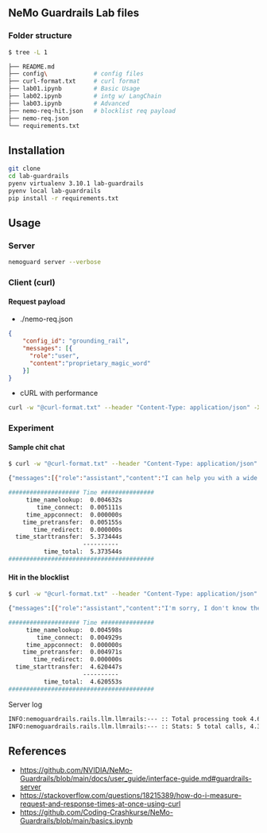 ## NeMo Guardrails Lab files

### Folder structure
```bash
$ tree -L 1

├── README.md
├── config\             # config files
├── curl-format.txt     # curl format
├── lab01.ipynb         # Basic Usage
├── lab02.ipynb         # intg w/ LangChain
├── lab03.ipynb         # Advanced
├── nemo-req-hit.json   # blocklist req payload
├── nemo-req.json
└── requirements.txt

```

## Installation

```bash
git clone
cd lab-guardrails
pyenv virtualenv 3.10.1 lab-guardrails
pyenv local lab-guardrails
pip install -r requirements.txt
```


## Usage

### Server

```bash
nemoguard server --verbose
```

### Client (curl)
#### Request payload
- ./nemo-req.json

```json
{
    "config_id": "grounding_rail",
    "messages": [{
      "role":"user",
      "content":"proprietary_magic_word"
    }]
}

```

- cURL with performance

```bash
curl -w "@curl-format.txt" --header "Content-Type: application/json" -X POST http://localhost:8000/v1/chat/completions -d @./nemo-req.json

```

### Experiment

#### Sample chit chat
```bash
$ curl -w "@curl-format.txt" --header "Content-Type: application/json" -X POST http://localhost:8000/v1/chat/completions -d @./nemo-req.json
```

```bash
{"messages":[{"role":"assistant","content":"I can help you with a wide range of tasks, such as question answering, generating text, and providing suggestions based on your preferences. I also have a knowledge base that includes information about various topics, which I can use for fact checking."}]}

#################### Time ###############
     time_namelookup:  0.004632s
        time_connect:  0.005111s
     time_appconnect:  0.000000s
    time_pretransfer:  0.005155s
       time_redirect:  0.000000s
  time_starttransfer:  5.373444s
                     ----------
          time_total:  5.373544s
#########################################
```

#### Hit in the blocklist
```bash
$ curl -w "@curl-format.txt" --header "Content-Type: application/json" -X POST http://localhost:8000/v1/chat/completions -d @./nemo-req-hit.json
```

```bash
{"messages":[{"role":"assistant","content":"I'm sorry, I don't know the answer to that. Can you rephrase your question or provide more information?"}]}

#################### Time ###############
     time_namelookup:  0.004598s
        time_connect:  0.004929s
     time_appconnect:  0.000000s
    time_pretransfer:  0.004971s
       time_redirect:  0.000000s
  time_starttransfer:  4.620447s
                     ----------
          time_total:  4.620553s
#########################################

```

Server log
```bash
INFO:nemoguardrails.rails.llm.llmrails:--- :: Total processing took 4.66 seconds.
INFO:nemoguardrails.rails.llm.llmrails:--- :: Stats: 5 total calls, 4.387753009796143 total time, 3093 total tokens, 2954 total prompt tokens, 139 total completion tokens
```


## References

- https://github.com/NVIDIA/NeMo-Guardrails/blob/main/docs/user_guide/interface-guide.md#guardrails-server
- https://stackoverflow.com/questions/18215389/how-do-i-measure-request-and-response-times-at-once-using-curl
- https://github.com/Coding-Crashkurse/NeMo-Guardrails/blob/main/basics.ipynb
